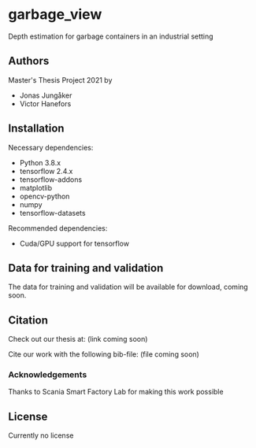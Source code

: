 # garbage_view
Depth estimation for garbage containers in an industrial setting

## Authors
Master's Thesis Project 2021 by

* Jonas Jungåker 
* Victor Hanefors


## Installation
Necessary dependencies:

* Python 3.8.x
* tensorflow 2.4.x
* tensorflow-addons
* matplotlib
* opencv-python
* numpy
* tensorflow-datasets

Recommended dependencies:

* Cuda/GPU support for tensorflow

## Data for training and validation
The data for training and validation will be available for download, coming soon.


## Citation
Check out our thesis at: (link coming soon)

Cite our work with the following bib-file: (file coming soon)

### Acknowledgements
Thanks to Scania Smart Factory Lab for making this work possible

## License
Currently no license
